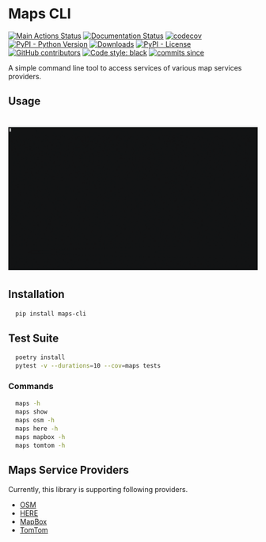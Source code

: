 # Maps CLI 

[![Main Actions Status](https://github.com/sackh/maps-cli/workflows/main/badge.svg)](https://github.com/sackh/maps-cli/actions)
[![Documentation Status](https://readthedocs.org/projects/maps-cli/badge/?version=latest)](https://maps-cli.readthedocs.io/en/latest/?badge=latest)
[![codecov](https://codecov.io/gh/sackh/maps-cli/branch/master/graph/badge.svg?token=98J9ILF6VG)](https://codecov.io/gh/sackh/maps-cli)
[![PyPI - Python Version](https://img.shields.io/pypi/v/maps-cli.svg?logo=pypi)](https://pypi.org/project/maps-cli/)
[![Downloads](https://pepy.tech/badge/maps-cli)](https://pepy.tech/project/maps-cli)
[![PyPI - License](https://img.shields.io/pypi/l/maps-cli)](https://pypi.org/project/maps-cli/)
[![GitHub contributors](https://img.shields.io/github/contributors/sackh/maps-cli)](https://github.com/sackh/maps-cli/graphs/contributors)
[![Code style: black](https://img.shields.io/badge/code%20style-black-000000.svg)](https://github.com/psf/black)
[![commits since](https://img.shields.io/github/commits-since/sackh/maps-cli/latest.svg)](https://github.com/sackh/maps-cli/commits/master)

A simple command line tool to access services of various map services providers.

## Usage
# ![demo](https://github.com/sackh/maps-cli/raw/master/images/demo.gif)

## Installation
```bash
  pip install maps-cli
```

## Test Suite
```bash
  poetry install
  pytest -v --durations=10 --cov=maps tests
```

### Commands

```bash
  maps -h
  maps show
  maps osm -h
  maps here -h
  maps mapbox -h
  maps tomtom -h
```

## Maps Service Providers
Currently, this library is supporting following providers.

- [OSM](https://www.openstreetmap.org/)
- [HERE](https://www.here.com/)
- [MapBox](https://www.mapbox.com/)
- [TomTom](https://www.tomtom.com/)

